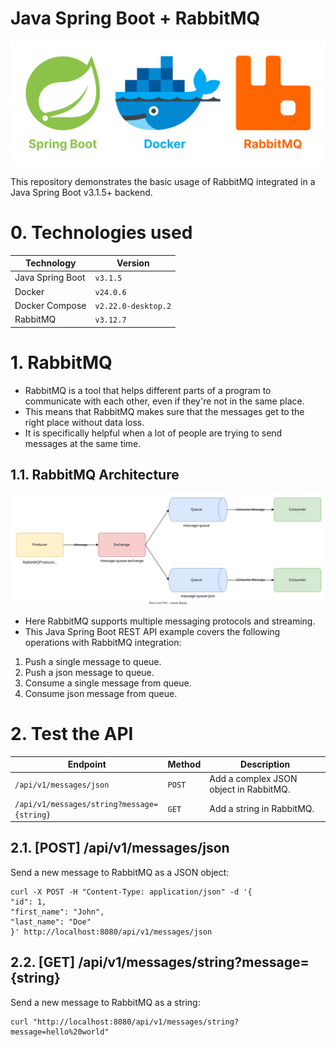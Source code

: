 # Java Spring Boot + RabbitMQ

![banner.svg](misc/banner.svg)

This repository demonstrates the basic usage of RabbitMQ integrated in a Java Spring Boot v3.1.5+ backend.

# 0. Technologies used

| Technology       | Version             |
|------------------|---------------------|
| Java Spring Boot | `v3.1.5`            |
| Docker           | `v24.0.6`           |
| Docker Compose   | `v2.22.0-desktop.2` |
| RabbitMQ         | `v3.12.7`           |

# 1. RabbitMQ

- RabbitMQ is a tool that helps different parts of a program to communicate with each other, even if they're not in the
	same place.
- This means that RabbitMQ makes sure that the messages get to the right place without data loss.
- It is specifically helpful when a lot of people are trying to send messages at the same time.

## 1.1. RabbitMQ Architecture

![spring-boot-rabbitmq-flow-diagram.svg](misc/spring-boot-rabbitmq-flow-diagram.svg)

- Here RabbitMQ supports multiple messaging protocols and streaming.
- This Java Spring Boot REST API example covers the following operations with RabbitMQ integration:

1. Push a single message to queue.
2. Push a json message to queue.
3. Consume a single message from queue.
4. Consume json message from queue.

# 2. Test the API

| Endpoint                                   | Method | Description                            |
|--------------------------------------------|--------|----------------------------------------|
| `/api/v1/messages/json`                    | `POST` | Add a complex JSON object in RabbitMQ. |
| `/api/v1/messages/string?message={string}` | `GET`  | Add a string in RabbitMQ.              |

## 2.1. [POST] /api/v1/messages/json

Send a new message to RabbitMQ as a JSON object:

```shell
curl -X POST -H "Content-Type: application/json" -d '{
"id": 1,
"first_name": "John",
"last_name": "Doe"
}' http://localhost:8080/api/v1/messages/json
```

## 2.2. [GET] /api/v1/messages/string?message={string}

Send a new message to RabbitMQ as a string:

```shell
curl "http://localhost:8080/api/v1/messages/string?message=hello%20world" 
```
